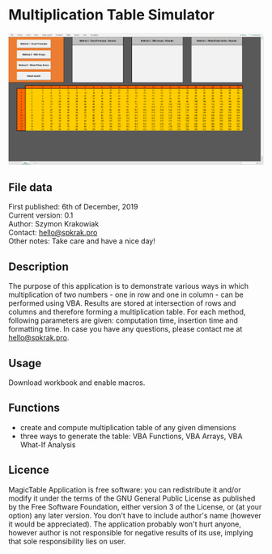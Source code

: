 # Multiplication Table Simulator
![Multiplication Table Simulator Logo](img/logo.png)

## File data
First published: 6th of December, 2019\
Current version: 0.1\
Author: Szymon Krakowiak\
Contact: hello@spkrak.pro\
Other notes: Take care and have a nice day!

## Description
The purpose of this application is to demonstrate various ways in which multiplication of two numbers - one in row and one in column - can be performed using VBA. Results are stored at intersection of rows and columns and therefore forming a multiplication table. For each method, following parameters are given: computation time, insertion time and formatting time. In case you have any questions, please contact me at hello@spkrak.pro.

## Usage
Download workbook and enable macros.

## Functions
- create and compute multiplication table of any given dimensions
- three ways to generate the table: VBA Functions, VBA Arrays, VBA What-If Analysis

## Licence
MagicTable Application is free software: you can redistribute it and/or modify it under the terms of the GNU General Public License as published by the Free Software Foundation, either version 3 of the License, or (at your option) any later version. You don't have to include author's name (however it would be appreciated). The application probably won't hurt anyone, however author is not responsible for negative results of its use, implying that sole responsibility lies on user.
